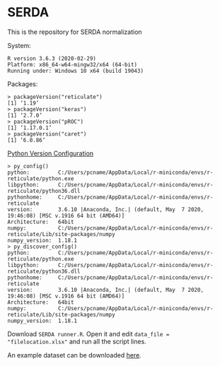 # SERDA
This is the repository for SERDA normalization


System:
```
R version 3.6.3 (2020-02-29)
Platform: x86_64-w64-mingw32/x64 (64-bit)
Running under: Windows 10 x64 (build 19043)
```


Packages:



```
> packageVersion("reticulate")
[1] ‘1.19’
> packageVersion("keras")
[1] ‘2.7.0’
> packageVersion("pROC")
[1] ‘1.17.0.1’
> packageVersion("caret")
[1] ‘6.0.86’

```

[Python Version Configuration](https://rstudio.github.io/reticulate/index.html)

```
> py_config()
python:         C:/Users/pcname/AppData/Local/r-miniconda/envs/r-reticulate/python.exe
libpython:      C:/Users/pcname/AppData/Local/r-miniconda/envs/r-reticulate/python36.dll
pythonhome:     C:/Users/pcname/AppData/Local/r-miniconda/envs/r-reticulate
version:        3.6.10 |Anaconda, Inc.| (default, May  7 2020, 19:46:08) [MSC v.1916 64 bit (AMD64)]
Architecture:   64bit
numpy:          C:/Users/pcname/AppData/Local/r-miniconda/envs/r-reticulate/Lib/site-packages/numpy
numpy_version:  1.18.1
> py_discover_config()
python:         C:/Users/pcname/AppData/Local/r-miniconda/envs/r-reticulate/python.exe
libpython:      C:/Users/pcname/AppData/Local/r-miniconda/envs/r-reticulate/python36.dll
pythonhome:     C:/Users/pcname/AppData/Local/r-miniconda/envs/r-reticulate
version:        3.6.10 |Anaconda, Inc.| (default, May  7 2020, 19:46:08) [MSC v.1916 64 bit (AMD64)]
Architecture:   64bit
numpy:          C:/Users/pcname/AppData/Local/r-miniconda/envs/r-reticulate/Lib/site-packages/numpy
numpy_version:  1.18.1
```

Download `SERDA runner.R`. Open it and edit `data_file = "filelocation.xlsx"` and run all the script lines.

An example dataset can be downloaded [here](https://github.com/slfan2013/Shiny-SERRF/raw/master/SERRF%20example%20dataset%20-%20with%20validate.xlsx).
